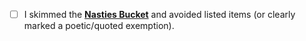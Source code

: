 <!-- Light, non-blocking reminder -->
- [ ] I skimmed the **[Nasties Bucket](docs/ops/policy/NASTIES_BUCKET.md)** and avoided listed items (or clearly marked a poetic/quoted exemption).